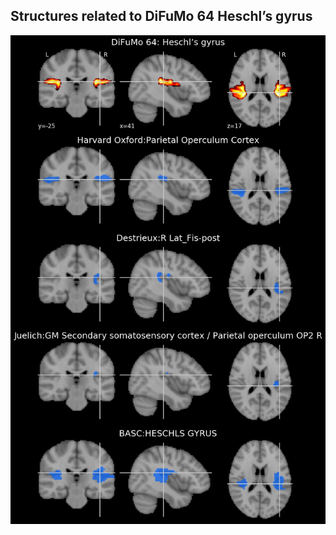 


## Structures related to DiFuMo 64 Heschl’s gyrus

![45](45.jpg "Structures related to DiFuMo 64 Heschl’s gyrus")